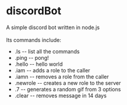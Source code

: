 # discordBot

A simple discord bot written in node.js<br><br>
Its commands include:
<ul>
  <li>.ls -- list all the commands</li>
<li>.ping -- pong!</li>
<li>.hello -- hello world</li>
<li>.iam -- adds a role to the caller</li>
<li>.iamn -- removes a role from the caller</li>
<li>.newrole -- creates a new role to the server</li>
<li>.7 -- generates a random gif from 3 options</li>
<li>.clear -- removes message in 14 days</li>
</ul>
